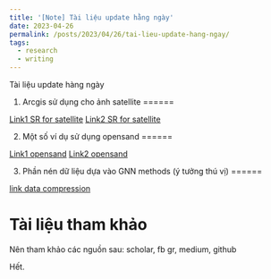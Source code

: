```yaml
---
title: '[Note] Tài liệu update hằng ngày'
date: 2023-04-26
permalink: /posts/2023/04/26/tai-lieu-update-hang-ngay/
tags:
  - research
  - writing
--- 
```


Tài liệu update hàng ngày

1. Arcgis sử dụng cho ảnh satellite 
======

[Link1 SR for satellite](https://developers.arcgis.com/python/samples/increase-image-resolution-using-superresolution/)
[Link2 SR for satellite](https://medium.com/geoai/satellite-image-super-resolution-with-sr3-bfcf8859bc0f)

2. Một số ví dụ sử dụng opensand
======

[Link1 opensand](https://github.com/moonlight200/quic-opensand-evaluation)
[Link2 opensand](https://github.com/moonlight200/quic-opensand-emulation)

3. Phần nén dữ liệu dựa vào GNN methods (ý tưởng thú vị)
======

[link data compression](https://github.com/BNN-UPC/Atom_Neural_Traffic_Compression)



Tài liệu tham khảo
======

Nên tham khảo các nguồn sau: scholar, fb gr, medium, github


Hết.
